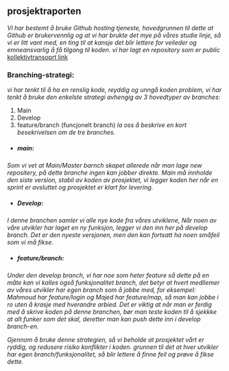 ## **prosjektraporten** 

*Vi har bestemt å bruke Github hosting tjeneste, hovedgrunnen til dette at Github er brukervennlig og at vi har brukte det mye på våres studie linje, så vi er litt vant med, en ting til at kansje det blir lettere for veileder og emneansvarlig å få tilgang til koden.
vi har lagt en repository som er public*
[kollektivtransoprt link](https://github.com/majSofia/kollektivtransport-Application-for-Bus-Group23.git)

### **Branching-strategi:**
*vi har tenkt til å ha en renslig kode, reyddig og unngå koden problem, vi har tenkt å bruke den enkelste strategi avhengig av 3 hovedtyper av branches:*
1. Main
2. Develop
3.  feature/branch (funcjonelt branch)
*la oss å beskrive en kort besekrivelsen om de tre branches.*
* ##### **main:**
*Som vi vet at Main/Master barnch skapet allerede når man lage new repositery, på dette branche ingen kan jobber direkte.
Main må innholde den siste version, stabil av koden av prosjektet, vi legger koden her  når en sprint er avsluttet og prosjektet er klart for levering.*
* ##### **Develop:**
*I denne branchen samler vi alle nye kode fra våres utviklene, Når noen av våre utvikler har laget en ny funksjon,  legger vi den inn her på develop branch.
Det er den nyeste versjonen, men den kan fortsatt ha noen småfeil som vi må fikse.*
* ##### **feature/branch:**
*Under den develop branch, vi har noe som heter feature så dette på en måte kan vi kalles også funksjonalitet branch, det betyr at hvert medllemer av våres utvikler har egen branch som å jobbe med, for eksempel: Mahmoud har feature/login og Majed har feature/map,
så man kan jobbe i ro uten å krasje med hverandre arbied.
Det er viktig at når man er ferdig med å skrive koden på denne branchen, bør man teste koden til å sjekkke at alt funker som det skal, deretter man kan push dette inn i develop branch-en.*

*Gjennom å bruke denne strategien, så vi beholde at prosjektet vårt er ryddig, og redusere risiko konflikter i koden.
grunnen til det at hver utvikler har egen branch/funksjonalitet, så blir lettere å finne feil og prøve å fikse dette.*